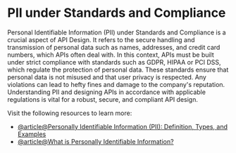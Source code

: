 # PII under Standards and Compliance

Personal Identifiable Information (PII) under Standards and Compliance is a crucial aspect of API Design. It refers to the secure handling and transmission of personal data such as names, addresses, and credit card numbers, which APIs often deal with. In this context, APIs must be built under strict compliance with standards such as GDPR, HIPAA or PCI DSS, which regulate the protection of personal data. These standards ensure that personal data is not misused and that user privacy is respected. Any violations can lead to hefty fines and damage to the company's reputation. Understanding PII and designing APIs in accordance with applicable regulations is vital for a robust, secure, and compliant API design.

Visit the following resources to learn more:

- [@article@Personally Identifiable Information (PII): Definition, Types, and Examples](https://www.investopedia.com/terms/p/personally-identifiable-information-pii.asp)
- [@article@What is Personally Identifiable Information?](https://www.ibm.com/topics/pii)